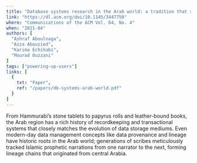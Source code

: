 ```yaml
---
title: "Database systems research in the Arab world: a tradition that spans decades"
link: "https://dl.acm.org/doi/10.1145/3447750"
where: "Communications of the ACM Vol. 64, No. 4"
when: "2021-04"
authors: [ 
  "Ashraf Aboulnaga",
  "Azza Abouzied",
  "Karima Echihabi",
  "Mourad Ouzzani"
]
tags: ["powering-up-users"]
links: [
  {
    txt: "Paper",
    ref: "/papers/db-systems-arab-world.pdf"
  }
]
---
```

From Hammurabi’s stone tablets to papyrus rolls and leather-bound books, the Arab region has a rich history of recordkeeping and transactional systems that closely matches the evolution of data storage mediums. Even modern-day data management concepts like data provenance and lineage have historic roots in the Arab world; generations of scribes meticulously tracked Islamic prophetic narrations from one narrator to the next, forming lineage chains that originated from central Arabia.
